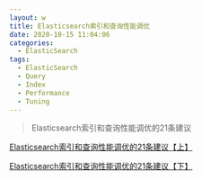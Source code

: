 ```yaml
---
layout: w
title: Elasticsearch索引和查询性能调优
date: 2020-10-15 11:04:06
categories:
  - ElasticSearch
tags:
  - ElasticSearch
  - Query
  - Index
  - Performance
  - Tuning
---
```


> Elasticsearch索引和查询性能调优的21条建议

<!-- more -->


[Elasticsearch索引和查询性能调优的21条建议【上】](https://mp.weixin.qq.com/s/PDMW7DGHPvThpeEOwsLndQ)

[Elasticsearch索引和查询性能调优的21条建议【下】](https://mp.weixin.qq.com/s/5y_V_6VDWFzGMypzzjTRnQ)
